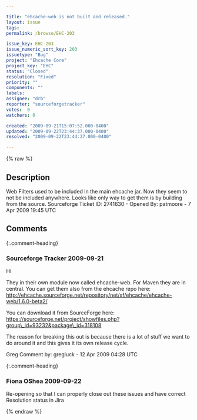```yaml
---

title: "ehcache-web is not built and released."
layout: issue
tags: 
permalink: /browse/EHC-203

issue_key: EHC-203
issue_numeric_sort_key: 203
issuetype: "Bug"
project: "Ehcache Core"
project_key: "EHC"
status: "Closed"
resolution: "Fixed"
priority: ""
components: ""
labels: 
assignee: "drb"
reporter: "sourceforgetracker"
votes:  0
watchers: 0

created: "2009-09-21T15:07:52.000-0400"
updated: "2009-09-22T23:44:37.000-0400"
resolved: "2009-09-22T23:44:37.000-0400"

---
```




{% raw %}



## Description

<div markdown="1" class="description">

Web Filters used to be included in the main ehcache jar. Now they seem to not be included anywhere. Looks like only way to get them is by building from the source.
Sourceforge Ticket ID: 2741630 - Opened By: patmoore - 7 Apr 2009 19:45 UTC

</div>

## Comments


{:.comment-heading}
### **Sourceforge Tracker** <span class="date">2009-09-21</span>

<div markdown="1" class="comment">

Hi

They in their own module now called ehcache-web. For Maven they are in central. You can get them also from the ehcache repo here: http://ehcache.sourceforge.net/repository/net/sf/ehcache/ehcache-web/1.6.0-beta2/

You can download it from SourceForge here: https://sourceforge.net/project/showfiles.php?group\_id=93232&package\_id=318108

The reason for breaking this out is because there is a lot of stuff we want to do around it and this gives it its own release cycle. 

Greg
Comment by: gregluck - 12 Apr 2009 04:28 UTC

</div>


{:.comment-heading}
### **Fiona OShea** <span class="date">2009-09-22</span>

<div markdown="1" class="comment">

Re-opening so that I can properly close out these issues and have correct Resolution status in Jira

</div>



{% endraw %}
